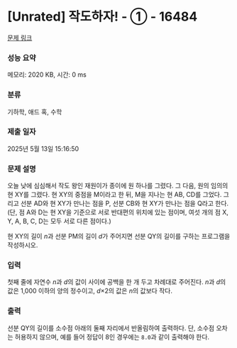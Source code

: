 # [Unrated] 작도하자! - ① - 16484 

[문제 링크](https://www.acmicpc.net/problem/16484) 

### 성능 요약

메모리: 2020 KB, 시간: 0 ms

### 분류

기하학, 애드 혹, 수학

### 제출 일자

2025년 5월 13일 15:16:50

### 문제 설명

<p>오늘 낮에 심심해서 작도 왕인 재원이가 종이에 원 하나를 그렸다. 그 다음, 원의 임의의 현 XY를 그렸다. 현 XY의 중점을 M이라고 한 뒤, M을 지나는 현 AB, CD를 그었다. 그리고 선분 AD와 현 XY가 만나는 점을 P, 선분 CB와 현 XY가 만나는 점을 Q라고 한다. (단, 점 A와 D는 현 XY을 기준으로 서로 반대편의 위치에 있는 점이며, 여섯 개의 점 X, Y, A, B, C, D는 모두 서로 다른 점이다.)</p>

<p>현 XY의 길이 <em>n</em>과 선분 PM의 길이 <em>d</em>가 주어지면 선분 QY의 길이를 구하는 프로그램을 작성하시오.</p>

### 입력 

 <p>첫째 줄에 자연수 <em>n</em>과 <em>d</em>의 값이 사이에 공백을 한 개 두고 차례대로 주어진다. <em>n</em>과 <em>d</em>의 값은 1,000 이하의 양의 정수이고, <em>d</em>×2의 값은 <em>n</em>의 값보다 작다.</p>

### 출력 

 <p>선분 QY의 길이를 소수점 아래의 둘째 자리에서 반올림하여 출력하다. 단, 소수점 오차는 허용하지 않으며, 예를 들어 정답이 8인 경우에는 <code>8.0</code>과 같이 출력해야 한다.</p>

